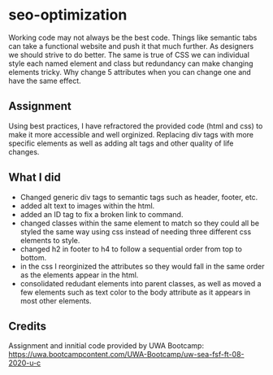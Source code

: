 # seo-optimization

Working code may not always be the best code. Things like semantic tabs can take a functional website and push it that much further. As designers we should strive to do better. The same is true of CSS we can individual style each named element and class but redundancy can make changing elements tricky. Why change 5 attributes when you can change one and have the same effect.

## Assignment

Using best practices, I have refractored the provided code (html and css) to make it more accessible and well orginized. Replacing div tags with more specific elements as well as adding alt tags and other quality of life changes.

## What I did

* Changed generic div tags to semantic tags such as header, footer, etc.
* added alt text to images within the html.
* added an ID tag to fix a broken link to command. 
* changed classes within the same element to match so they could all be styled the  same way using css instead of needing three different css elements to style.
* changed h2 in footer to h4 to follow a sequential order from top to bottom.
* in the css I reorginized the attributes so they would fall in the same order as the elements appear in the html.
* consolidated redudant elements into parent classes, as well as moved a few elements such as text color to the body attribute as it appears in most other elements. 

## Credits

Assignment and innitial code provided by UWA Bootcamp: https://uwa.bootcampcontent.com/UWA-Bootcamp/uw-sea-fsf-ft-08-2020-u-c 
